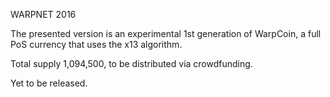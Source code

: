 
WARPNET 2016

The presented version is an experimental 1st generation of WarpCoin, a full PoS currency that uses the x13 algorithm.

Total supply 1,094,500, to be distributed via crowdfunding.

Yet to be released.


